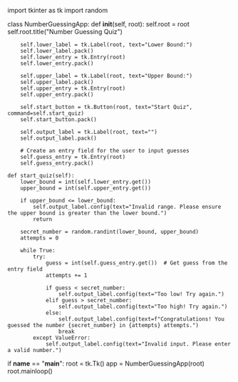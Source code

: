 import tkinter as tk
import random

class NumberGuessingApp:
    def __init__(self, root):
        self.root = root
        self.root.title("Number Guessing Quiz")

        self.lower_label = tk.Label(root, text="Lower Bound:")
        self.lower_label.pack()
        self.lower_entry = tk.Entry(root)
        self.lower_entry.pack()

        self.upper_label = tk.Label(root, text="Upper Bound:")
        self.upper_label.pack()
        self.upper_entry = tk.Entry(root)
        self.upper_entry.pack()

        self.start_button = tk.Button(root, text="Start Quiz", command=self.start_quiz)
        self.start_button.pack()

        self.output_label = tk.Label(root, text="")
        self.output_label.pack()

        # Create an entry field for the user to input guesses
        self.guess_entry = tk.Entry(root)
        self.guess_entry.pack()

    def start_quiz(self):
        lower_bound = int(self.lower_entry.get())
        upper_bound = int(self.upper_entry.get())

        if upper_bound <= lower_bound:
            self.output_label.config(text="Invalid range. Please ensure the upper bound is greater than the lower bound.")
            return

        secret_number = random.randint(lower_bound, upper_bound)
        attempts = 0

        while True:
            try:
                guess = int(self.guess_entry.get())  # Get guess from the entry field
                attempts += 1

                if guess < secret_number:
                    self.output_label.config(text="Too low! Try again.")
                elif guess > secret_number:
                    self.output_label.config(text="Too high! Try again.")
                else:
                    self.output_label.config(text=f"Congratulations! You guessed the number {secret_number} in {attempts} attempts.")
                    break
            except ValueError:
                self.output_label.config(text="Invalid input. Please enter a valid number.")

if __name__ == "__main__":
    root = tk.Tk()
    app = NumberGuessingApp(root)
    root.mainloop()
